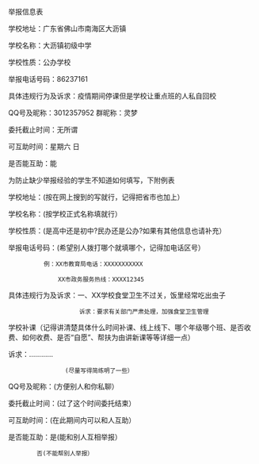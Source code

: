 举报信息表

学校地址：广东省佛山市南海区大沥镇

学校名称：大沥镇初级中学

学校性质：公办学校

举报电话号码：86237161

具体违规行为及诉求：疫情期间停课但是学校让重点班的人私自回校

QQ号及昵称：3012357952   群昵称：灵梦

委托截止时间：无所谓

可互助时间：星期六 日

是否能互助：能

为防止缺少举报经验的学生不知道如何填写，下附例表

学校地址：(按在网上搜到的写就行，记得把省市也加上）

学校名称：(按学校正式名称填就行）

学校性质：(是高中还是初中?民办还是公办?如果有其他信息也请补充）

举报电话号码：(希望别人拨打哪个就填哪个，记得加电话区号）

              例：XX市教育局电话：XXXXXXXXXXX

                  XX市政务服务热线：XXXX12345

具体违规行为及诉求：一、XX学校食堂卫生不过关，饭里经常吃出虫子

                        诉求：要求有关部门严肃处理，加强食堂卫生管理

学校补课（记得讲清楚具体什么时间补课、线上线下、哪个年级哪个班、是否收费、如何收费、是否“自愿”、帮扶为由讲新课等等详细一点）                        

诉求：…………

                    (尽量写得简练明了一些）

QQ号及昵称：(方便别人和你私聊）

委托截止时间：(过了这个时间委托结束）

可互助时间：(在此期间内可以和人互助）

是否能互助：是(能和别人互相举报）

            否(不能帮别人举报）
